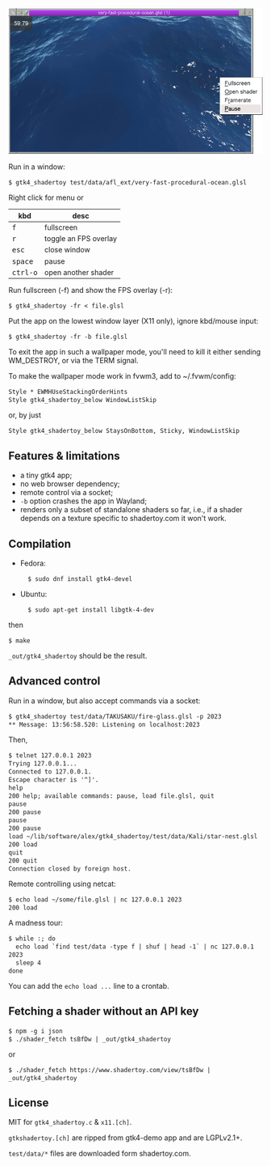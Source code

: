 ![](demo.png)

Run in a window:

    $ gtk4_shadertoy test/data/afl_ext/very-fast-procedural-ocean.glsl

Right click for menu or

kbd               | desc
----------------- | -------------
<kbd>f</kbd>      | fullscreen
<kbd>r</kbd>      | toggle an FPS overlay
<kbd>esc</kbd>    | close window
<kbd>space</kbd>  | pause
<kbd>ctrl-o</kbd> | open another shader

Run fullscreen (-f) and show the FPS overlay (-r):

    $ gtk4_shadertoy -fr < file.glsl

Put the app on the lowest window layer (X11 only), ignore kbd/mouse input:

    $ gtk4_shadertoy -fr -b file.glsl

To exit the app in such a wallpaper mode, you'll need to kill it
either sending WM_DESTROY, or via the TERM signal.

To make the wallpaper mode work in fvwm3, add to ~/.fvwm/config:

~~~
Style * EWMHUseStackingOrderHints
Style gtk4_shadertoy_below WindowListSkip
~~~

or, by just

    Style gtk4_shadertoy_below StaysOnBottom, Sticky, WindowListSkip

## Features & limitations

* a tiny gtk4 app;
* no web browser dependency;
* remote control via a socket;
* `-b` option crashes the app in Wayland;
* renders only a subset of standalone shaders so far, i.e., if a
  shader depends on a texture specific to shadertoy.com it won't
  work.

## Compilation

* Fedora:

        $ sudo dnf install gtk4-devel

* Ubuntu:

        $ sudo apt-get install libgtk-4-dev

then

~~~
$ make
~~~

`_out/gtk4_shadertoy` should be the result.

## Advanced control

Run in a window, but also accept commands via a socket:

~~~
$ gtk4_shadertoy test/data/TAKUSAKU/fire-glass.glsl -p 2023
** Message: 13:56:58.520: Listening on localhost:2023
~~~

Then,

~~~
$ telnet 127.0.0.1 2023
Trying 127.0.0.1...
Connected to 127.0.0.1.
Escape character is '^]'.
help
200 help; available commands: pause, load file.glsl, quit
pause
200 pause
pause
200 pause
load ~/lib/software/alex/gtk4_shadertoy/test/data/Kali/star-nest.glsl
200 load
quit
200 quit
Connection closed by foreign host.
~~~

Remote controlling using netcat:

~~~
$ echo load ~/some/file.glsl | nc 127.0.0.1 2023
200 load
~~~

A madness tour:

~~~
$ while :; do
  echo load `find test/data -type f | shuf | head -1` | nc 127.0.0.1 2023
  sleep 4
done
~~~

You can add the `echo load ...` line to a crontab.

## Fetching a shader without an API key

~~~
$ npm -g i json
$ ./shader_fetch tsBfDw | _out/gtk4_shadertoy
~~~

or

    $ ./shader_fetch https://www.shadertoy.com/view/tsBfDw | _out/gtk4_shadertoy

## License

MIT for `gtk4_shadertoy.c` & `x11.[ch]`.

`gtkshadertoy.[ch]` are ripped from gtk4-demo app and are LGPLv2.1+.

`test/data/*` files are downloaded form shadertoy.com.
